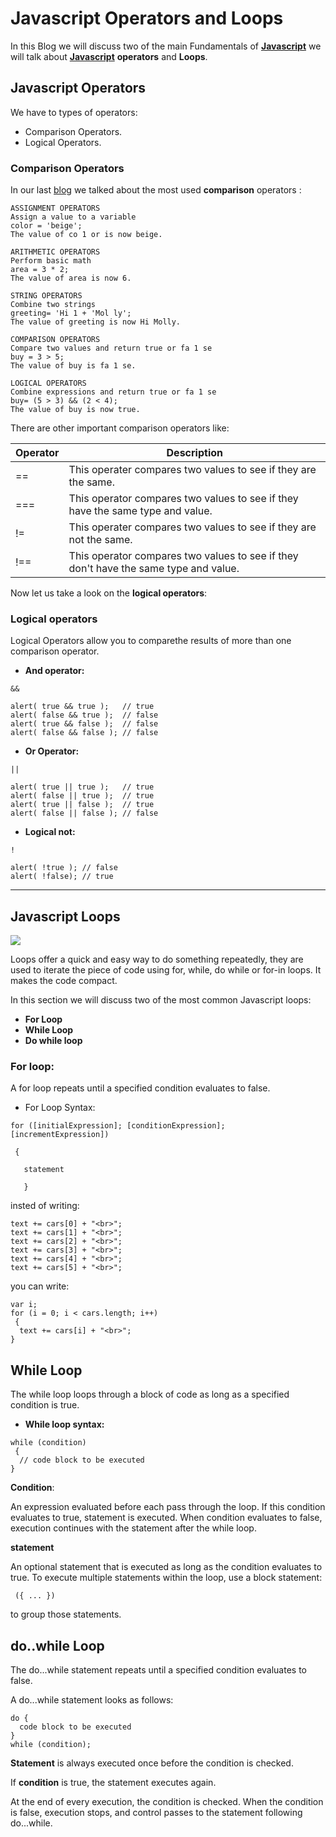 # Javascript Operators and Loops
In this Blog we will discuss two of the main Fundamentals of **[Javascript](https://oebitw.github.io/reading-notes/js)** we will talk about **[Javascript](https://oebitw.github.io/reading-notes/js)** **operators** and **Loops**.

## Javascript Operators
We have to types of operators:
* Comparison Operators.
* Logical Operators.

### Comparison Operators
In our last [blog](https://oebitw.github.io/reading-notes/js) we talked about the most used **comparison** operators :

```
ASSIGNMENT OPERATORS
Assign a value to a variable
color = 'beige';
The value of co 1 or is now beige.
```
```
ARITHMETIC OPERATORS
Perform basic math
area = 3 * 2;
The value of area is now 6.
```
```
STRING OPERATORS
Combine two strings
greeting= 'Hi 1 + 'Mol ly';
The value of greeting is now Hi Molly.
```
```
COMPARISON OPERATORS
Compare two values and return true or fa 1 se
buy = 3 > 5;
The value of buy is fa 1 se.
```
```
LOGICAL OPERATORS
Combine expressions and return true or fa 1 se
buy= (5 > 3) && (2 < 4);
The value of buy is now true.
```


There are other important comparison operators like:

| Operator |Description|
|---|---|
|==|This operater compares two values to see if they are the same.|
|===	 |This operator compares two values to see if they have the same type and value.|
|!=	|This operater compares two values to see if they are not the same.|
|!==|This operator compares two values to see if they don't have the same type and value.|

Now let us take a look on the **logical operators**:

### Logical operators

Logical Operators allow you to comparethe results of more than one comparison operator.

* **And operator:**
```
&&
```
```
alert( true && true );   // true
alert( false && true );  // false
alert( true && false );  // false
alert( false && false ); // false
```
* **Or Operator:**

```
||
```
```
alert( true || true );   // true
alert( false || true );  // true
alert( true || false );  // true
alert( false || false ); // false
```
* **Logical not:**
```
!
```
```
alert( !true ); // false
alert( !false); // true
```
* **

## Javascript Loops

![](https://d2h0cx97tjks2p.cloudfront.net/blogs/wp-content/uploads/sites/2/2019/07/JavaScript-Loops.jpg)

Loops offer a quick and easy way to do something repeatedly, they are used to iterate the piece of code using for, while, do while or for-in loops. It makes the code compact.

In this section we will discuss two of the most common Javascript loops:
* **For Loop**
* **While Loop**
* **Do while loop**
### For loop: 
A for loop repeats until a specified condition evaluates to false.
* For Loop Syntax:
```
for ([initialExpression]; [conditionExpression]; [incrementExpression])

 {
   
   statement
   
   } 
  ```

insted of writing:

```
text += cars[0] + "<br>";
text += cars[1] + "<br>";
text += cars[2] + "<br>";
text += cars[3] + "<br>";
text += cars[4] + "<br>";
text += cars[5] + "<br>";

```

you can write:

```
var i;
for (i = 0; i < cars.length; i++)
 {
  text += cars[i] + "<br>";
}
```
## While Loop
The while loop loops through a block of code as long as a specified condition is true.
* **While loop syntax:**
```
while (condition)
 {
  // code block to be executed
}
```
**Condition**:

An expression evaluated before each pass through the loop. If this condition evaluates to true, statement is executed. When condition evaluates to false, execution continues with the statement after the while loop.

**statement**

An optional statement that is executed as long as the condition evaluates to true. To execute multiple statements within the loop, use a block statement:
```
 ({ ... }) 
 ```
 to group those statements.

 ## do..while Loop
 The do...while statement repeats until a specified condition evaluates to false.

 A do...while statement looks as follows:
```
do {
  code block to be executed
}
while (condition);
```

**Statement** is always executed once before the condition is checked.

If **condition** is true, the statement executes again.

 At the end of every execution, the condition is checked. When the condition is false, execution stops, and control passes to the statement following do...while.